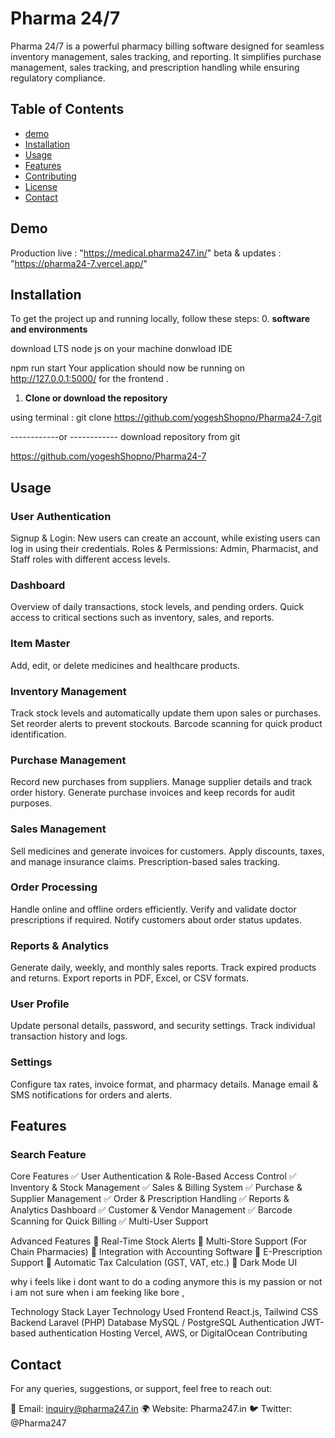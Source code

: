 # Pharma 24/7
 Pharma 24/7 is a powerful pharmacy billing software designed for seamless inventory management, sales tracking, and reporting. It simplifies purchase management, sales tracking, and prescription handling while ensuring regulatory compliance.


## Table of Contents
- [demo](#demo)
- [Installation](#installation)
- [Usage](#usage)
- [Features](#features)
- [Contributing](#contributing)
- [License](#license)
- [Contact](#contact)

## Demo

Production live  : "https://medical.pharma247.in/"
beta & updates  : "https://pharma24-7.vercel.app/"

## Installation

To get the project up and running locally, follow these steps:
0. **software and environments**

download LTS node js on your machine
donwload IDE 

npm run start
Your application should now be running on http://127.0.0.1:5000/ for the frontend .

1. **Clone or download the repository**

using terminal : 
   git clone https://github.com/yogeshShopno/Pharma24-7.git

------------or ------------
download repository from git

https://github.com/yogeshShopno/Pharma24-7

## Usage


### User Authentication

Signup & Login: New users can create an account, while existing users can log in using their credentials.
Roles & Permissions: Admin, Pharmacist, and Staff roles with different access levels.

### Dashboard

Overview of daily transactions, stock levels, and pending orders.
Quick access to critical sections such as inventory, sales, and reports.

### Item Master

Add, edit, or delete medicines and healthcare products.


### Inventory Management

Track stock levels and automatically update them upon sales or purchases.
Set reorder alerts to prevent stockouts.
Barcode scanning for quick product identification.

### Purchase Management
Record new purchases from suppliers.
Manage supplier details and track order history.
Generate purchase invoices and keep records for audit purposes.

### Sales Management
Sell medicines and generate invoices for customers.
Apply discounts, taxes, and manage insurance claims.
Prescription-based sales tracking.

### Order Processing
Handle online and offline orders efficiently.
Verify and validate doctor prescriptions if required.
Notify customers about order status updates.
### Reports & Analytics
Generate daily, weekly, and monthly sales reports.
Track expired products and returns.
Export reports in PDF, Excel, or CSV formats.
### User Profile
Update personal details, password, and security settings.
Track individual transaction history and logs.
### Settings
Configure tax rates, invoice format, and pharmacy details.
Manage email & SMS notifications for orders and alerts.



## Features

### Search Feature

Core Features
✅ User Authentication & Role-Based Access Control
✅ Inventory & Stock Management
✅ Sales & Billing System
✅ Purchase & Supplier Management
✅ Order & Prescription Handling
✅ Reports & Analytics Dashboard
✅ Customer & Vendor Management
✅ Barcode Scanning for Quick Billing
✅ Multi-User Support

Advanced Features
🚀 Real-Time Stock Alerts
🚀 Multi-Store Support (For Chain Pharmacies)
🚀 Integration with Accounting Software
🚀 E-Prescription Support
🚀 Automatic Tax Calculation (GST, VAT, etc.)
🚀 Dark Mode UI

why i feels like i dont want to do a coding anymore this is my passion or not i am not sure 
when i am feeking like bore ,

Technology Stack
Layer	Technology Used
Frontend	React.js, Tailwind CSS
Backend	Laravel (PHP)
Database	MySQL / PostgreSQL
Authentication	JWT-based authentication
Hosting	Vercel, AWS, or DigitalOcean
Contributing

## Contact
For any queries, suggestions, or support, feel free to reach out:

📧 Email: inquiry@pharma247.in
🌍 Website: Pharma247.in
🐦 Twitter: @Pharma247








